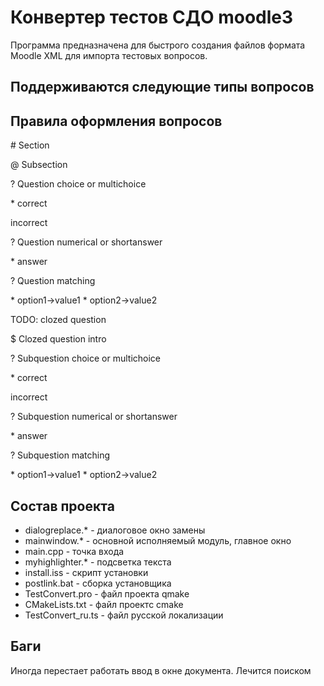 Конвертер тестов СДО moodle3
=============================

Программа предназначена для быстрого создания файлов формата Moodle XML
для импорта тестовых вопросов.

Поддерживаются следующие типы вопросов
---------------------------------------


Правила оформления вопросов
----------------------------

\# Section

\@ Subsection

? Question choice or multichoice

\* correct

incorrect

? Question numerical or shortanswer

\* answer

? Question matching

\* option1->value1
\* option2->value2

TODO: clozed question

$ Clozed question intro

? Subquestion choice or multichoice

\* correct

incorrect

? Subquestion numerical or shortanswer

\* answer

? Subquestion matching

\* option1->value1
\* option2->value2
 

Состав проекта
---------------

- dialogreplace.* - диалоговое окно замены
- mainwindow.* - основной исполняемый модуль, главное окно
- main.cpp - точка входа
- myhighlighter.* - подсветка текста
- install.iss - скрипт установки
- postlink.bat - сборка установщика
- TestConvert.pro - файл проекта qmake
- CMakeLists.txt - файл проектс cmake
- TestConvert_ru.ts - файл русской локализации

Баги
-----

Иногда перестает работать ввод в окне документа. Лечится поиском